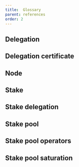 ```yaml
---
title:  Glossary
parent: references
order: 2
---
```

## Delegation

## Delegation certificate

## Node

## Stake

## Stake delegation

## Stake pool

## Stake pool operators

## Stake pool saturation
